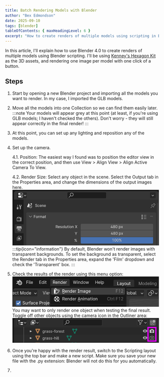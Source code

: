 ```yaml
---
title: Batch Rendering Models with Blender
author: "Bex Edmondson"
date: 2025-09-10
tags: [blender]
tableOfContents: { maxHeadingLevel: 6 }
excerpt: "How to create renders of multiple models using scripting in Blender 4.0."
---
```



In this article, I'll explain how to use Blender 4.0 to create renders of multiple models using Blender scripting. I'll be using [Kenney's Hexagon Kit](https://kenney.nl/assets/hexagon-kit) as the 3D assets, and rendering one image per model with one click of a button.

## Steps

1. Start by opening a new Blender project and importing all the models you want to render. In my case, I imported the GLB models. 
2. Move all the models into one Collection so we can find them easily later.
:::note
Your models will appear grey at this point (at least, if you're using GLB models; I haven't checked the others). Don't worry - they will still appear correctly in the final render!
:::
3. At this point, you can set up any lighting and reposition any of the models. 
4. Set up the camera.

   4.1. Position: The easiest way I found was to position the editor view in the correct position, and then use View > Align View > Align Active Camera To View.

   4.2. Render Size: Select any object in the scene. Select the Output tab in the Properties area, and change the dimensions of the output images here.
![A screenshot of Blender's Properties panel with the Output tab selected. Under 'Format', the tab contains options labelled 'Resolution X' and 'Y', which are the relevant options to change here](batch-rendering-blender-output-size.png)
:::tip{icon="information"}
By default, Blender won't render images with transparent backgrounds. To set the background as transparent, select the Render tab in the Properties area, expand the 'Film' dropdown and check the 'Transparent' box.
:::
5. Check the results of the render using this menu option:
![A screenshot of Blender's Render menu, with the Render Image option highlighted](batch-rendering-blender-render-menu-option.png)
You may want to only render one object when testing the final result. Toggle off other objects using the camera icon in the Outliner area:
![A screenshot of Blender's Outliner area, showing two objects. There is a camera icon to the right of each object's name, highlighted with a pink outline to indicate that these icons are relevant to this step: one icon is active, and one is inactive - shown with a cross in the camera icon.](batch-rendering-blender-toggle-render.png)
6. Once you're happy with the render result, switch to the Scripting layout using the top bar and make a new script. Make sure you save your new file with the .py extension: Blender will not do this for you automatically.
7. 